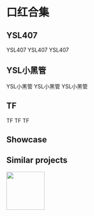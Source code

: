 # 口红合集

## YSL407
YSL407
YSL407
YSL407
## YSL小黑管
YSL小黑管
YSL小黑管
YSL小黑管
## TF
TF
TF
TF
## Showcase



## Similar projects



<a href="https://vercel.com/?utm_source=docsifyjsdocs" target="_blank"><img src="docs/_media/vercel_logo.svg" width="100px"></a>
